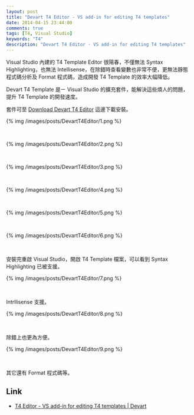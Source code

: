 ```yaml
---
layout: post
title: "Devart T4 Editor - VS add-in for editing T4 templates"
date: 2014-04-15 23:44:00
comments: true
tags: [T4, Visual Studio]
keywords: "T4"
description: "Devart T4 Editor - VS add-in for editing T4 templates"
---
```


Visual Studio 內建的 T4 Template Editor 很陽春，不僅無法 Syntax Highlighting，也無法 Intellisense，在除錯時查看變數也非常不便，更無法靜態程式碼分析及 Format 程式碼，造成開發 T4 Template 的效率大幅降低。 

<!-- More -->

Devart T4 Template 是ㄧ Visual Studio 的擴充套件，能解決這些煩人的問題，提升 T4 Template 的開發速度。 

套件可至 [Download Devart T4 Editor](http://www.devart.com/t4-editor/download.html) 這邊下載安裝。 

{% img /images/posts/DevartT4Editor/1.png %}

<br/>

{% img /images/posts/DevartT4Editor/2.png %}

<br/>

{% img /images/posts/DevartT4Editor/3.png %}

<br/>

{% img /images/posts/DevartT4Editor/4.png %}

<br/>

{% img /images/posts/DevartT4Editor/5.png %}

<br/>

{% img /images/posts/DevartT4Editor/6.png %}

<br/>

安裝完重啟 Visual Studio，開啟 T4 Template 檔案，可以看到 Syntax Highlighting 已被支援。  

{% img /images/posts/DevartT4Editor/7.png %}

<br/>

Intrllisense 支援。  

{% img /images/posts/DevartT4Editor/8.png %}

<br/>

除錯上也更為方便。

{% img /images/posts/DevartT4Editor/9.png %}

<br/>

其它還有 Format 程式碼等。  


Link
----
* [T4 Editor - VS add-in for editing T4 templates | Devart](http://www.devart.com/t4-editor/)
